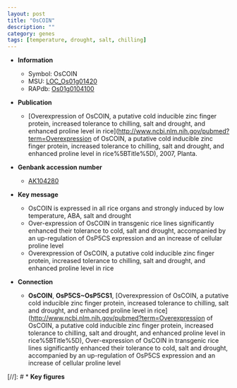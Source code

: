 ```yaml
---
layout: post
title: "OsCOIN"
description: ""
category: genes
tags: [temperature, drought, salt, chilling]
---
```


* **Information**  
    + Symbol: OsCOIN  
    + MSU: [LOC_Os01g01420](http://rice.plantbiology.msu.edu/cgi-bin/ORF_infopage.cgi?orf=LOC_Os01g01420)  
    + RAPdb: [Os01g0104100](http://rapdb.dna.affrc.go.jp/viewer/gbrowse_details/irgsp1?name=Os01g0104100)  

* **Publication**  
    + [Overexpression of OsCOIN, a putative cold inducible zinc finger protein, increased tolerance to chilling, salt and drought, and enhanced proline level in rice](http://www.ncbi.nlm.nih.gov/pubmed?term=Overexpression of OsCOIN, a putative cold inducible zinc finger protein, increased tolerance to chilling, salt and drought, and enhanced proline level in rice%5BTitle%5D), 2007, Planta.

* **Genbank accession number**  
    + [AK104280](http://www.ncbi.nlm.nih.gov/nuccore/AK104280)

* **Key message**  
    + OsCOIN is expressed in all rice organs and strongly induced by low temperature, ABA, salt and drought
    + Over-expression of OsCOIN in transgenic rice lines significantly enhanced their tolerance to cold, salt and drought, accompanied by an up-regulation of OsP5CS expression and an increase of cellular proline level
    + Overexpression of OsCOIN, a putative cold inducible zinc finger protein, increased tolerance to chilling, salt and drought, and enhanced proline level in rice

* **Connection**  
    + __OsCOIN__, __OsP5CS~OsP5CS1__, [Overexpression of OsCOIN, a putative cold inducible zinc finger protein, increased tolerance to chilling, salt and drought, and enhanced proline level in rice](http://www.ncbi.nlm.nih.gov/pubmed?term=Overexpression of OsCOIN, a putative cold inducible zinc finger protein, increased tolerance to chilling, salt and drought, and enhanced proline level in rice%5BTitle%5D), Over-expression of OsCOIN in transgenic rice lines significantly enhanced their tolerance to cold, salt and drought, accompanied by an up-regulation of OsP5CS expression and an increase of cellular proline level

[//]: # * **Key figures**  


